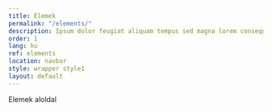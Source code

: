 ```yaml
---
title: Elemek
permalink: "/elements/"
description: Ipsum dolor feugiat aliquam tempus sed magna lorem consequat accumsan
order: 1
lang: hu
ref: elements
location: navbar
style: wrapper style1
layout: default
---
```


Elemek aloldal